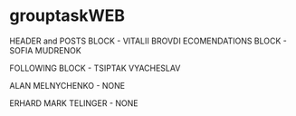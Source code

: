# grouptaskWEB
HEADER and POSTS BLOCK - VITALII BROVDI
ECOMENDATIONS BLOCK - SOFIA MUDRENOK

FOLLOWING BLOCK - TSIPTAK VYACHESLAV

ALAN MELNYCHENKO - NONE

ERHARD MARK TELINGER - NONE
